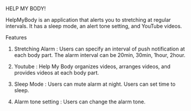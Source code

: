 HELP MY BODY!

HelpMyBody is an application that alerts you to stretching at regular intervals. It has a sleep mode, an alert tone setting, and YouTube videos.


Features
1. Stretching Alarm :
    Users can specify an interval of push notification at each body part. The alarm interval can be 20min, 30min, 1hour, 2hour.
    
2. Youtube :
    Help My Body organizes videos, arranges videos, and provides videos at each body part.
    
3. Sleep Mode :
    Users can mute alarm at night. Users can set time to sleep.

4. Alarm tone setting :
    Users can change the alarm tone.

